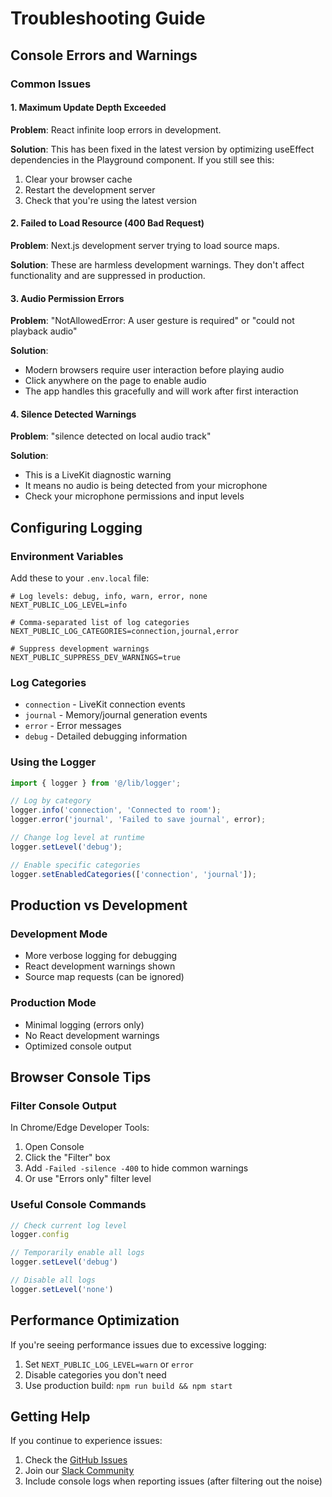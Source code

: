 # Troubleshooting Guide

## Console Errors and Warnings

### Common Issues

#### 1. Maximum Update Depth Exceeded

**Problem**: React infinite loop errors in development.

**Solution**: This has been fixed in the latest version by optimizing useEffect dependencies in the Playground component. If you still see this:

1. Clear your browser cache
2. Restart the development server
3. Check that you're using the latest version

#### 2. Failed to Load Resource (400 Bad Request)

**Problem**: Next.js development server trying to load source maps.

**Solution**: These are harmless development warnings. They don't affect functionality and are suppressed in production.

#### 3. Audio Permission Errors

**Problem**: "NotAllowedError: A user gesture is required" or "could not playback audio"

**Solution**: 
- Modern browsers require user interaction before playing audio
- Click anywhere on the page to enable audio
- The app handles this gracefully and will work after first interaction

#### 4. Silence Detected Warnings

**Problem**: "silence detected on local audio track"

**Solution**: 
- This is a LiveKit diagnostic warning
- It means no audio is being detected from your microphone
- Check your microphone permissions and input levels

## Configuring Logging

### Environment Variables

Add these to your `.env.local` file:

```env
# Log levels: debug, info, warn, error, none
NEXT_PUBLIC_LOG_LEVEL=info

# Comma-separated list of log categories
NEXT_PUBLIC_LOG_CATEGORIES=connection,journal,error

# Suppress development warnings
NEXT_PUBLIC_SUPPRESS_DEV_WARNINGS=true
```

### Log Categories

- `connection` - LiveKit connection events
- `journal` - Memory/journal generation events  
- `error` - Error messages
- `debug` - Detailed debugging information

### Using the Logger

```typescript
import { logger } from '@/lib/logger';

// Log by category
logger.info('connection', 'Connected to room');
logger.error('journal', 'Failed to save journal', error);

// Change log level at runtime
logger.setLevel('debug');

// Enable specific categories
logger.setEnabledCategories(['connection', 'journal']);
```

## Production vs Development

### Development Mode

- More verbose logging for debugging
- React development warnings shown
- Source map requests (can be ignored)

### Production Mode

- Minimal logging (errors only)
- No React development warnings
- Optimized console output

## Browser Console Tips

### Filter Console Output

In Chrome/Edge Developer Tools:
1. Open Console
2. Click the "Filter" box
3. Add `-Failed -silence -400` to hide common warnings
4. Or use "Errors only" filter level

### Useful Console Commands

```javascript
// Check current log level
logger.config

// Temporarily enable all logs
logger.setLevel('debug')

// Disable all logs
logger.setLevel('none')
```

## Performance Optimization

If you're seeing performance issues due to excessive logging:

1. Set `NEXT_PUBLIC_LOG_LEVEL=warn` or `error`
2. Disable categories you don't need
3. Use production build: `npm run build && npm start`

## Getting Help

If you continue to experience issues:

1. Check the [GitHub Issues](https://github.com/Tricia-42/CompanionKit/issues)
2. Join our [Slack Community](https://companionkit-community.slack.com)
3. Include console logs when reporting issues (after filtering out the noise) 